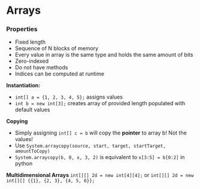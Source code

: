 # Arrays

### Properties
 - Fixed length
 - Sequence of N blocks of memory
 - Every value in array is the same type and holds the same amount of bits
 - Zero-indexed
 - Do not have methods
 - Indices can be computed at runtime


**Instantiation:**
 - `int[] a = {1, 2, 3, 4, 5};` assigns values
 - `int b = new int[3];` creates array of provided length populated with default values

**Copying**
 - Simply assigning `int[] c = b` will copy the **pointer** to array b! Not the values!
 - Use `System.arraycopy(source, start, target, startTarget, amountToCopy)`
 - `System.arraycopy(b, 0, x, 3, 2)` is equivalent to `x[3:5] = b[0:2]` in python

**Multidimensional Arrays**
`int[][] 2d = new int[4][4];` or `int[][] 2d = new int[][] {{1}, {2, 3}, {4, 5, 6}};`
